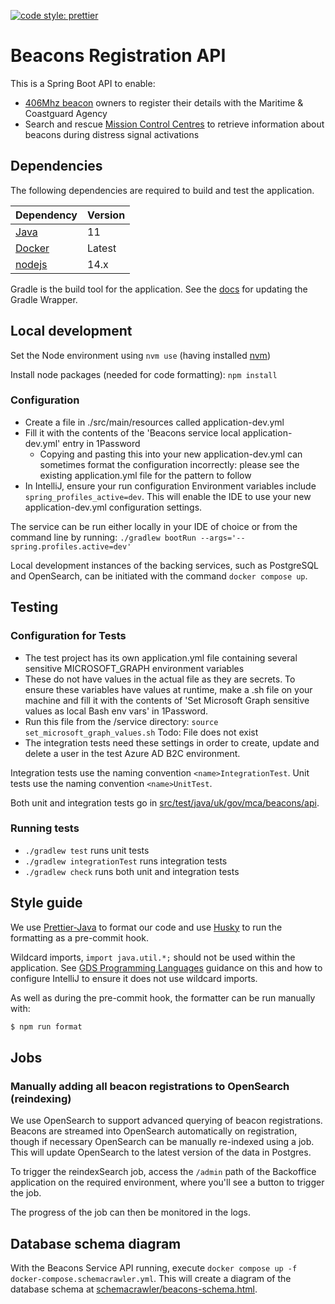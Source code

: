 [![code style: prettier](https://img.shields.io/badge/code_style-prettier-ff69b4.svg?style=flat-square)](https://github.com/prettier/prettier)

# Beacons Registration API

This is a Spring Boot API to enable:

- [406Mhz beacon](https://www.gov.uk/maritime-safety-weather-and-navigation/register-406-mhz-beacons) owners to register
  their details with the Maritime & Coastguard Agency
- Search and rescue [Mission Control Centres](<https://en.wikipedia.org/wiki/Mission_control_centre_(Cospas-Sarsat)>) to
  retrieve information about beacons during distress signal activations

## Dependencies

The following dependencies are required to build and test the application.

| Dependency                                               | Version |
| -------------------------------------------------------- | ------- |
| [Java](https://adoptopenjdk.net/)                        | 11      |
| [Docker](https://www.docker.com/products/docker-desktop) | Latest  |
| [nodejs](https://nodejs.org/en/)                         | 14.x    |

Gradle is the build tool for the application. See
the [docs](https://docs.gradle.org/current/userguide/gradle_wrapper.html#sec:upgrading_wrapper) for updating the Gradle
Wrapper.

## Local development

Set the Node environment using `nvm use` (having installed [nvm](https://github.com/nvm-sh/nvm))

Install node packages (needed for code formatting): `npm install`

### Configuration

- Create a file in ./src/main/resources called application-dev.yml
- Fill it with the contents of the 'Beacons service local application-dev.yml' entry in 1Password
  - Copying and pasting this into your new application-dev.yml can sometimes format the configuration incorrectly: please see the existing application.yml file for the pattern to follow
- In IntelliJ, ensure your run configuration Environment variables include `spring_profiles_active=dev`. This will enable the IDE to use your new application-dev.yml configuration settings.

The service can be run either locally in your IDE of choice or from the command line by
running: `./gradlew bootRun --args='--spring.profiles.active=dev'`

Local development instances of the backing services, such as PostgreSQL and OpenSearch, can be initiated with the
command `docker compose up`.

## Testing

### Configuration for Tests

- The test project has its own application.yml file containing several sensitive MICROSOFT_GRAPH environment variables
- These do not have values in the actual file as they are secrets. To ensure these variables have values at runtime, make a .sh file on your machine and fill it with the contents of 'Set Microsoft Graph sensitive values as local Bash env vars' in 1Password.
- Run this file from the /service directory: `source set_microsoft_graph_values.sh` Todo: File does not exist
- The integration tests need these settings in order to create, update and delete a user in the test Azure AD B2C environment.

Integration tests use the naming convention `<name>IntegrationTest`. Unit tests use the naming convention
`<name>UnitTest`.

Both unit and integration tests go in [src/test/java/uk/gov/mca/beacons/api](src/test/java/uk/gov/mca/beacons/api).

### Running tests

- `./gradlew test` runs unit tests
- `./gradlew integrationTest` runs integration tests
- `./gradlew check` runs both unit and integration tests

## Style guide

We use [Prettier-Java](https://github.com/jhipster/prettier-java/tree/c1f867092f74ebfdf68ccb843f8186c943bfdeca) to
format our code and use [Husky](https://typicode.github.io/husky/#/) to run the formatting as a pre-commit hook.

Wildcard imports, `import java.util.*;` should not be used within the application.
See [GDS Programming Languages](https://gds-way.cloudapps.digital/manuals/programming-languages/java.html#imports)
guidance on this and how to configure IntelliJ to ensure it does not use wildcard imports.

As well as during the pre-commit hook, the formatter can be run manually with:

```bash
$ npm run format
```

## Jobs

### Manually adding all beacon registrations to OpenSearch (reindexing)

We use OpenSearch to support advanced querying of beacon registrations. Beacons are streamed into OpenSearch
automatically on registration, though if necessary OpenSearch can be manually re-indexed using a job. This will
update OpenSearch to the latest version of the data in Postgres.

To trigger the reindexSearch job, access the `/admin` path of the Backoffice application on the required environment,
where you'll see a button to trigger the job.

The progress of the job can then be monitored in the logs.

## Database schema diagram

With the Beacons Service API running, execute `docker compose up -f docker-compose.schemacrawler.yml`. This will create
a diagram of the database schema at
[schemacrawler/beacons-schema.html](schemacrawler/beacons-schema.html).
